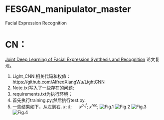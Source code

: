 # FESGAN_manipulator_master
Facial Expression Recognition
# CN：
[Joint Deep Learning of Facial Expression Synthesis and Recognition](https://ieeexplore.ieee.org/document/8943107) 论文复现。
1. Light_CNN 相关代码和权值：https://github.com/AlfredXiangWu/LightCNN
2. Note.txt写入了一些存在的问题;
3. requirements.txt为执行环境；
4. 首先执行training.py;然后执行test.py.
5. 一些结果如下，从左到右.
$`x`$;       $`\widehat{x}`$;       $~~~~$        $`x^{p,f}`$;           $`x^{rec}`$; 
![Fig.1](https://github.com/1056891520/FESGAN_manipulator_master/assets/71159747/77e448ce-6736-4984-8dd2-42c2a463d749)
![Fig.2](https://github.com/1056891520/FESGAN_manipulator_master/assets/71159747/528ca0a1-83ad-44f6-955b-a3b17d5b9d0e)
![Fig.3](https://github.com/1056891520/FESGAN_manipulator_master/assets/71159747/3e4c9d93-4eed-41e9-aa0b-6a946119f157)
![Fig.4](https://github.com/1056891520/FESGAN_manipulator_master/assets/71159747/53631ed3-0087-4108-9ecd-c479c1330d2a)
